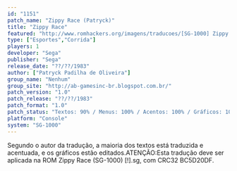 ```yaml
---
id: "1151"
patch_name: "Zippy Race (Patryck)"
title: "Zippy Race"
featured: "http://www.romhackers.org/imagens/traducoes/[SG-1000] Zippy Race - Patryck - 1.png"
type: ["Esportes","Corrida"]
players: 1
developer: "Sega"
publisher: "Sega"
release_date: "??/??/1983"
author: ["Patryck Padilha de Oliveira"]
group_name: "Nenhum"
group_site: "http://ab-gamesinc-br.blogspot.com.br/"
patch_version: "1.0"
patch_release: "??/??/1983"
patch_format: "1.0"
patch_status: "Textos: 90% / Menus: 100% / Acentos: 100% / Gráficos: 100% / Geral: 95%"
platform: "Console"
system: "SG-1000"
---
```


Segundo o autor da tradução, a maioria dos textos está traduzida e acentuada, e os gráficos estão editados.ATENÇÃO:Esta tradução deve ser aplicada na ROM Zippy Race (SG-1000) [!].sg, com CRC32 BC5D20DF.